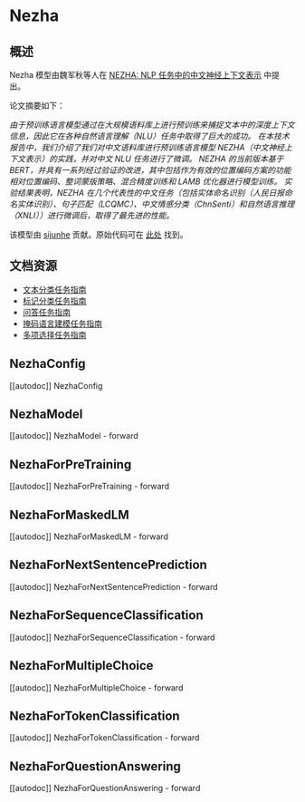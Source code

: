 <!--版权所有 2022 年 The HuggingFace 团队保留所有权利。

根据 Apache 许可证 2.0 版（以下简称“许可证”），您可能不得使用本文件，除非其符合许可证的要求。
您可以在以下网址获取该许可证的副本:

http://www.apache.org/licenses/LICENSE-2.0

除非适用法律要求或书面同意，根据许可证分发的软件是按实际情况提供的，并不提供任何明示或暗示的保证或条件。
有关特定语言版本的明示或暗示的保证或条件，请参阅许可证。

⚠️ 请注意，此文件采用 Markdown 格式，但包含特定于我们的文档生成器（类似于 MDX）的语法，
可能无法在您的 Markdown 查看器中正确显示。

-->

# Nezha

## 概述

Nezha 模型由魏军秋等人在 [NEZHA: NLP 任务中的中文神经上下文表示](https://arxiv.org/abs/1909.00204) 中提出。

论文摘要如下：

*由于预训练语言模型通过在大规模语料库上进行预训练来捕捉文本中的深度上下文信息，因此它在各种自然语言理解（NLU）任务中取得了巨大的成功。
在本技术报告中，我们介绍了我们对中文语料库进行预训练语言模型 NEZHA（中文神经上下文表示）的实践，并对中文 NLU 任务进行了微调。
NEZHA 的当前版本基于 BERT，并具有一系列经过验证的改进，其中包括作为有效的位置编码方案的功能相对位置编码、整词蒙版策略、混合精度训练和 LAMB 优化器进行模型训练。
实验结果表明，NEZHA 在几个代表性的中文任务（包括实体命名识别（人民日报命名实体识别）、句子匹配（LCQMC）、中文情感分类（ChnSenti）和自然语言推理（XNLI））进行微调后，取得了最先进的性能。*

该模型由 [sijunhe](https://huggingface.co/sijunhe) 贡献。原始代码可在 [此处](https://github.com/huawei-noah/Pretrained-Language-Model/tree/master/NEZHA-PyTorch) 找到。

## 文档资源

- [文本分类任务指南](../tasks/sequence_classification)
- [标记分类任务指南](../tasks/token_classification)
- [问答任务指南](../tasks/question_answering)
- [掩码语言建模任务指南](../tasks/masked_language_modeling)
- [多项选择任务指南](../tasks/multiple_choice)

## NezhaConfig

[[autodoc]] NezhaConfig

## NezhaModel

[[autodoc]] NezhaModel
    - forward

## NezhaForPreTraining

[[autodoc]] NezhaForPreTraining
    - forward

## NezhaForMaskedLM

[[autodoc]] NezhaForMaskedLM
    - forward

## NezhaForNextSentencePrediction

[[autodoc]] NezhaForNextSentencePrediction
    - forward

## NezhaForSequenceClassification

[[autodoc]] NezhaForSequenceClassification
    - forward

## NezhaForMultipleChoice

[[autodoc]] NezhaForMultipleChoice
    - forward

## NezhaForTokenClassification

[[autodoc]] NezhaForTokenClassification
    - forward

## NezhaForQuestionAnswering

[[autodoc]] NezhaForQuestionAnswering
    - forward